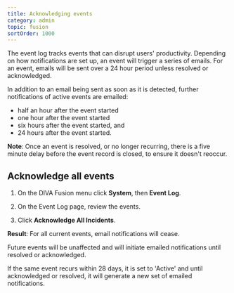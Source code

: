```yaml
---
title: Acknowledging events
category: admin
topic: fusion
sortOrder: 1000
---
```


The event log tracks events that can disrupt users' productivity. Depending on how notifications are set up, an event will trigger a series of emails. For an event, emails will be sent over a 24 hour period unless resolved or acknowledged.

In addition to an email being sent as soon as it is detected, further notifications of active events are emailed:

- half an hour after the event started
- one hour after the event started
- six hours after the event started, and
- 24 hours after the event started.

<p class="note">
  <strong>Note</strong>:
  Once an event is resolved, or no longer recurring, there is a five minute delay before the event record is closed, to ensure it doesn't reoccur.
</p>


## Acknowledge all events

1. On the DIVA Fusion menu click **System**, then **Event Log**.

2. On the Event Log page, review the events.

3. Click **Acknowledge All Incidents**.

<p class="tip tip--result">
  <strong>Result</strong>:
  For all current events, email notifications will cease.
</p>

Future events will be unaffected and will initiate emailed notifications until resolved or acknowledged.

If the same event recurs within 28 days, it is set to 'Active' and until acknowledged or resolved, it will generate a new set of emailed notifications.
